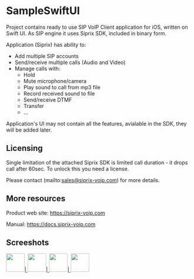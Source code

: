 # SampleSwiftUI

Project contains ready to use SIP VoIP Client application for iOS, written on Swift UI.
As SIP engine it uses Siprix SDK, included in binary form.

Application (Siprix) has ability to:

- Add multiple SIP accounts
- Send/receive multiple calls (Audio and Video)
- Manage calls with:
   - Hold
   - Mute microphone/camera
   - Play sound to call from mp3 file
   - Record received sound to file
   - Send/receive DTMF
   - Transfer
   - ...

Application's UI may not contain all the features, avialable in the SDK, they will be added later.

## Licensing

Single limitation of the attached Siprix SDK is limited call duration - it drops call after 60sec.
To unlock this you need a license.

Please contact (mailto:sales@siprix-voip.com) for more details.

## More resources

Product web site: https://siprix-voip.com

Manual: https://docs.siprix-voip.com


## Screeshots

<a href="https://docs.siprix-voip.com/screenshots/SampleSwiftUI_Accounts.png"  title="Accounts screenshot">
<img src="https://docs.siprix-voip.com/screenshots/SampleSwiftUI_Accounts_Mini.jpg" width="50"></a>|<a href="https://docs.siprix-voip.com/screenshots/SampleSwiftUI_CallKit.png"  title="example image">
<img src="https://docs.siprix-voip.com/screenshots/SampleSwiftUI_CallKit_Mini.jpg" width="50"></a>|<a href="https://docs.siprix-voip.com/screenshots/SampleSwiftUI_Calls.png"  title="example image">
<img src="https://docs.siprix-voip.com/screenshots/SampleSwiftUI_Calls_Mini.jpg" width="50"></a>|<a href="https://docs.siprix-voip.com/screenshots/SampleSwiftUI_Logs.png"  title="example image">
<img src="https://docs.siprix-voip.com/screenshots/SampleSwiftUI_Logs_Mini.jpg" width="50"></a>

